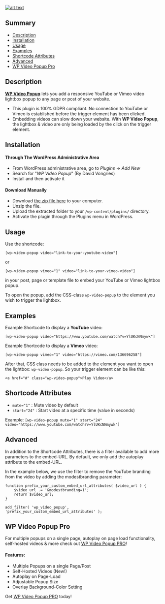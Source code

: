 <p align="center">
<a href="https://wp-video-popup.com/" target="_blank" rel="noopener noreferrer">

![alt text](https://ps.w.org/responsive-youtube-vimeo-popup/assets/banner-772x250.jpg "WP Video Popup")

</a>
</p>

## Summary

- [Description](#description)
- [Installation](#installation)
- [Usage](#usage)
- [Examples](#examples)
- [Shortcode Attributes](#shortcode-attributes)
- [Advanced](#advanced)
- [WP Video Popup Pro](#wp-video-popup-pro)

## Description

[**WP Video Popup**](https://wp-video-popup.com/?utm_source=repository&utm_medium=link&utm_campaign=wp_video_popup) lets you add a responsive YouTube or Vimeo video lightbox popup to any page or post of your website.

- This plugin is 100% GDPR compliant. No connection to YouTube or Vimeo is established before the trigger element has been clicked.
- Embedding videos can slow down your website. With **WP Video Popup**, the lightbox & video are only being loaded by the click on the trigger element.

## Installation

#### Through The WordPress Administrative Area

- From WordPress administrative area, go to _Plugins_ -> _Add New_
- Search for "_WP Video Popup_" (By David Vongries)
- Install and then activate it

#### Download Manually

- Download [the zip file here](https://wordpress.org/plugins/responsive-youtube-vimeo-popup/) to your computer.
- Unzip the file.
- Upload the extracted folder to your `/wp-content/plugins/` directory.
- Activate the plugin through the Plugins menu in WordPress.

## Usage

Use the shortcode:

`[wp-video-popup video="link-to-your-youtube-video"]`

or

`[wp-video-popup vimeo="1" video="link-to-your-vimeo-video"]`

in your post, page or template file to embed your YouTube or Vimeo lightbox popup.

To open the popup, add the CSS-class `wp-video-popup` to the element you wish to trigger the lightbox.

## Examples

Example Shortcode to display a **YouTube** video:

```
[wp-video-popup video="https://www.youtube.com/watch?v=YlUKcNNmywk"]
```

Example Shortcode to display a **Vimeo** video:

```
[wp-video-popup vimeo="1" video="https://vimeo.com/136696258"]
```

After that, CSS class needs to be added to the element you want to open the lightbox: `wp-video-popup`. So your trigger element can be like this:

```
<a href="#" class="wp-video-popup">Play Video</a>
```

## Shortcode Attributes

- `mute="1"` : Mute video by default
- `start="24"` : Start video at a specific time (value in seconds)

Example: `[wp-video-popup mute="1" start="24" video="https://www.youtube.com/watch?v=YlUKcNNmywk"]`

## Advanced

In addition to the Shortcode Attributes, there is a filter available to add more parameters to the embed-URL. By default, we only add the autoplay attribute to the embed-URL.

In the example below, we use the filter to remove the YouTube branding from the video by adding the modestbranding parameter:

```
function prefix_your_custom_embed_url_attributes( $video_url ) {
    $video_url .= '&modestbranding=1';
    return $video_url;
}

add_filter( 'wp_video_popup', 'prefix_your_custom_embed_url_attributes' );
```

## WP Video Popup Pro

For multiple popups on a single page, autoplay on page load functionality, self-hosted videos & more check out [WP Video Popup PRO](https://wp-video-popup.com/pricing/?utm_source=repository&utm_medium=link&utm_campaign=wp_video_popup)!

#### Features:

- Multiple Popups on a single Page/Post
- Self-Hosted Videos (New!)
- Autoplay on Page-Load
- Adjustable Popup Size
- Overlay Background-Color Setting

Get [WP Video Popup PRO](https://wp-video-popup.com/pricing/?utm_source=repository&utm_medium=link&utm_campaign=wp_video_popup) today!
